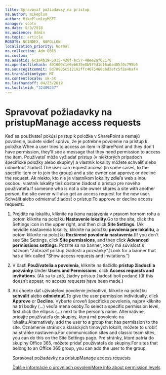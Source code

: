 ```yaml
---
title: Spravovať požiadavky na prístup
ms.author: mikeplum
author: MikePlumleyMSFT
manager: scotv
ms.date: 8/3/2018
ms.audience: Admin
ms.topic: article
ROBOTS: NOINDEX, NOFOLLOW
localization_priority: Normal
ms.collection: Adm_O365
ms.custom: ''
ms.assetid: 6c1a4b19-5915-428f-bc57-40ee2af62178
ms.openlocfilehash: 401600c1e6eb635e8b973d1d16a6ad05f0c795b5
ms.sourcegitcommit: 9d78905c512192ffc4675468abd2efc5f2e4baf4
ms.translationtype: MT
ms.contentlocale: sk-SK
ms.lasthandoff: 04/23/2019
ms.locfileid: "32409237"
---
```

# <a name="manage-access-requests"></a><span data-ttu-id="8ada5-102">Spravovať požiadavky na prístup</span><span class="sxs-lookup"><span data-stu-id="8ada5-102">Manage access requests</span></span>

<span data-ttu-id="8ada5-103">Keď sa používateľ pokúsi prístup k položke v SharePoint a nemajú povolenie, budete vidieť správu, že je potrebné povolenie na prístup k položke.</span><span class="sxs-lookup"><span data-stu-id="8ada5-103">When a user tries to access an item in SharePoint and they don't have permission, they'll see a message that they need permission to access the item.</span></span> <span data-ttu-id="8ada5-104">Používateľ môže vyžiadať prístup (v niektorých prípadoch špecifické položky alebo skupiny) a vlastník lokality môžete schváliť alebo odmietnuť žiadosť.</span><span class="sxs-lookup"><span data-stu-id="8ada5-104">The user can request access (in some cases, to the specific item or to join the group) and a site owner can approve or decline the request.</span></span> <span data-ttu-id="8ada5-105">Ak niekto, kto nie je vlastníkom lokality zdieľa web s inou osobou, vlastník lokality tiež dostane žiadosť o prístup pre nového používateľa.</span><span class="sxs-lookup"><span data-stu-id="8ada5-105">If someone who is not a site owner shares a site with another person, the site owner will also get an access request for the new user.</span></span> <span data-ttu-id="8ada5-106">Schváliť alebo odmietnuť žiadosť o prístup:</span><span class="sxs-lookup"><span data-stu-id="8ada5-106">To approve or decline access requests:</span></span>
  
1. <span data-ttu-id="8ada5-107">Prejdite na lokalitu, kliknite na ikonu nastavenia v pravom hornom rohu a potom kliknite na položku **Nastavenie lokality**.</span><span class="sxs-lookup"><span data-stu-id="8ada5-107">Go to the site, click the Settings icon in the upper right, and then click **Site Settings**.</span></span> <span data-ttu-id="8ada5-108">(Ak nevidíte nastavenia lokality, kliknite na položku **povolenia pre lokalitu**, a potom kliknite na položku **Rozšírené povolenia nastavenia**.</span><span class="sxs-lookup"><span data-stu-id="8ada5-108">(If you don't see Site Settings, click **Site permissions**, and then click **Advanced permissions settings**.</span></span> <span data-ttu-id="8ada5-109">Pozrite sa na banner, ktorý má súvislosť s názvom "Zobraziť prístup žiadosti a pozvánky".)</span><span class="sxs-lookup"><span data-stu-id="8ada5-109">Look for a banner that has a link called "Show access requests and invitations.")</span></span>
    
2. <span data-ttu-id="8ada5-110">V časti **Používatelia a povolenia**, kliknite na tlačidlo **prístup žiadosti a pozvánky**.</span><span class="sxs-lookup"><span data-stu-id="8ada5-110">Under **Users and Permissions**, click **Access requests and invitations**.</span></span> <span data-ttu-id="8ada5-111">(Ak sa to zdá, žiadny prístup žiadosti boli podané.)</span><span class="sxs-lookup"><span data-stu-id="8ada5-111">(If this doesn't appear, no access requests have been made.)</span></span>
    
3. <span data-ttu-id="8ada5-112">Ak chcete dať užívateľovi povolenie jednotlivo, kliknite na položku **schváliť** alebo **odmietnuť**.</span><span class="sxs-lookup"><span data-stu-id="8ada5-112">To give the user permission individually, click **Approve** or **Decline**.</span></span> <span data-ttu-id="8ada5-113">Vyberte úroveň špecifické povolenia, najprv kliknite na tri bodky (...) vedľa mena osoby.</span><span class="sxs-lookup"><span data-stu-id="8ada5-113">To select a specific permission level, first click the ellipsis (...) next to the person's name.</span></span> <span data-ttu-id="8ada5-114">Alternatívne, pridajte používateľa do skupiny, ktorá má povolenie na lokalitu.</span><span class="sxs-lookup"><span data-stu-id="8ada5-114">Alternatively, add the user to a group that has permission to the site.</span></span> <span data-ttu-id="8ada5-115">Oznámenie stránok a klasických tímových lokalít, môžete to urobiť na stránke nastavenia.</span><span class="sxs-lookup"><span data-stu-id="8ada5-115">For communication sites and classic team sites, you can do this on the Site Settings page.</span></span> <span data-ttu-id="8ada5-116">Pre stránky, ktoré patria do skupiny Office 365, môžete pridať používateľa do skupiny.</span><span class="sxs-lookup"><span data-stu-id="8ada5-116">For sites that belong to an Office 365 group, you can add the user to the group.</span></span>
    
    [<span data-ttu-id="8ada5-117">Spravovať požiadavky na prístup</span><span class="sxs-lookup"><span data-stu-id="8ada5-117">Manage access requests </span></span>](https://go.microsoft.com/fwlink/?linkid=2008747)
    
    [<span data-ttu-id="8ada5-118">Ďalšie informácie o úrovniach povolení</span><span class="sxs-lookup"><span data-stu-id="8ada5-118">More info about permission levels</span></span>](https://go.microsoft.com/fwlink/?linkid=867071)
    

